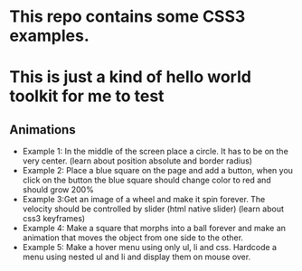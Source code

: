 # This repo contains some CSS3 examples.
# This is just a kind of hello world toolkit for me to test

## Animations
* Example 1: In the middle of the screen place a circle. It has to be on the very center. (learn about position absolute and border radius)
* Example 2: Place a blue square on the page and add a button, when you click on the button the blue square should change color to red and should grow 200%
* Example 3:Get an image of a wheel and make it spin forever. The velocity should be controlled by slider (html native slider) (learn about css3 keyframes)
* Example 4: Make a square that morphs into a ball forever and make an animation that moves the object from one side to the other.
* Example 5: Make a hover menu using only ul, li and css. Hardcode a menu using nested ul and li and display them on mouse over.
